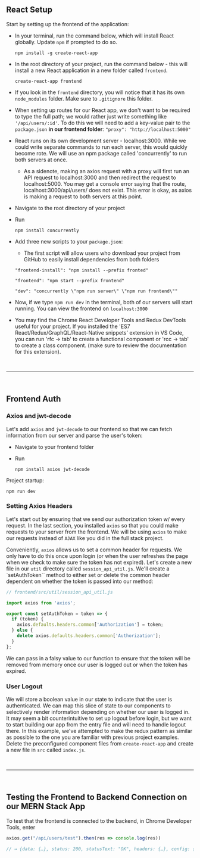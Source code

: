 ## React Setup

Start by setting up the frontend of the application:

* In your terminal, run the command below, which will install React globally. Update `npm` if prompted to do so.

    ```
    npm install -g create-react-app
    ```

* In the root directory of your project, run the command below - this will install a new React application in a new folder called `frontend`.

    ```
    create-react-app frontend
    ```

* If you look in the `frontend` directory, you will notice that it has its own `node_modules` folder. Make sure to `.gitignore` this folder.

* When setting up routes for our React app, we don't want to be required to type the full path; we would rather just write something like `'/api/users/:id'`. To do this we will need to add a key-value pair to the `package.json` **in our frontend folder**: `"proxy": "http://localhost:5000"`

* React runs on its own development server - localhost:3000. While we could write separate commands to run each server, this would quickly become rote. We will use an npm package called 'concurrently' to run both servers at once.

    + As a sidenote, making an axios request with a proxy will first run an API request to localhost:3000 and then redirect the request to localhost:5000. You may get a console error saying that the route, localhost:3000/api/users/ does not exist. This error is okay, as axios is making a request to both servers at this point.

* Navigate to the root directory of your project

* Run

    ```
    npm install concurrently
    ```

* Add three new scripts to your `package.json`:

    + The first script will allow users who download your project from GitHub to easily install dependencies from both folders

    ```
    "frontend-install": "npm install --prefix fronted"

    "frontend": "npm start --prefix frontend"

    "dev": "concurrently \"npm run server\" \"npm run frontend\""
    ```
* Now, if we type `npm run dev` in the terminal, both of our servers will start running. You can view the frontend on `localhost:3000`

* You may find the Chrome React Developer Tools and Redux DevTools useful for your project. If you installed the 'ES7 React/Redux/GraphQL/React-Native snippets' extension in VS Code, you can run 'rfc → tab' to create a functional component or 'rcc → tab' to create a class component. (make sure to review the documentation for this extension).

</br>

---

</br>

## Frontend Auth

### Axios and jwt-decode

Let's add `axios` and `jwt-decode` to our frontend so that we can fetch information from our server and parse the user's token:

* Navigate to your frontend folder

* Run

    ```
    npm install axios jwt-decode
    ```

Project startup:

```
npm run dev
```

### Setting Axios Headers

Let's start out by ensuring that we send our authorization token w/ every request. In the last section, you installed `axios` so that you could make requests to your server from the frontend. We will be using `axios` to make our requests instead of `AJAX` like you did in the full stack project. 

Conveniently, `axios` allows us to set a common header for requests. We only have to do this once upon login (or when the user refreshes the page when we check to make sure the token has not expired). Let's create a new file in our `util` directory called `session_api_util.js`. We'll create a `setAuthToken`` method to either set or delete the common header dependent on whether the token is passed into our method:

```js
// frontend/src/util/session_api_util.js

import axios from 'axios';

export const setAuthToken = token => {
  if (token) {
    axios.defaults.headers.common['Authorization'] = token;
  } else {
    delete axios.defaults.headers.common['Authorization'];
  }
};
```

We can pass in a falsy value to our function to ensure that the token will be removed from memory once our user is logged out or when the token has expired.

### User Logout

We will store a boolean value in our state to indicate that the user is authenticated. We can map this slice of state to our components to selectively render information depending on whether our user is logged in. It may seem a bit counterintuitive to set up logout before login, but we want to start building our app from the entry file and will need to handle logout there. In this example, we've attempted to make the redux pattern as similar as possible to the one you are familiar with previous project examples. Delete the preconfigured component files from `create-react-app` and create a new file in `src` called `index.js`.

</br>

---

</br>

## Testing the Frontend to Backend Connection on our MERN Stack App

To test that the frontend is connected to the backend, in Chrome Developer Tools, enter

```js
axios.get("/api/users/test").then(res => console.log(res))

// → {data: {…}, status: 200, statusText: "OK", headers: {…}, config: {…}, …}
```